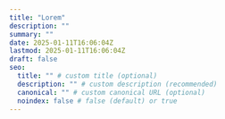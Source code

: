 ```yaml
---
title: "Lorem"
description: ""
summary: ""
date: 2025-01-11T16:06:04Z
lastmod: 2025-01-11T16:06:04Z
draft: false
seo:
  title: "" # custom title (optional)
  description: "" # custom description (recommended)
  canonical: "" # custom canonical URL (optional)
  noindex: false # false (default) or true
---
```

